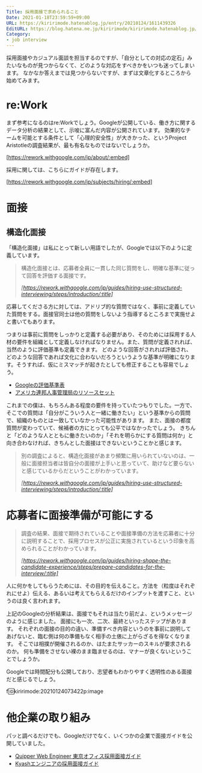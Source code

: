 ```yaml
---
Title: 採用面接で求められること
Date: 2021-01-18T23:59:59+09:00
URL: https://kiririmode.hatenablog.jp/entry/20210124/1611439326
EditURL: https://blog.hatena.ne.jp/kiririmode/kiririmode.hatenablog.jp/atom/entry/26006613682226091
Category:
- job interview
---
```


採用面接やカジュアル面談を担当するのですが、「自分としての対応の定石」みたいなものが見つからなくて、どのような対応をすべきかをいつも迷ってしまいます。
なかなか答えまでは見つからないですが、まずは文章化するところから始めてみます。

# re:Work

まず参考になるのはre:Workでしょう。Googleが公開している、働き方に関するデータ分析の結果として、示唆に富んだ内容が公開されています。
効果的なチームを可能とする条件として「心理的安全性」が大きかった、というProject Aristotleの調査結果が、最も有名なものではないでしょうか。

[https://rework.withgoogle.com/jp/about/:embed]

採用に関しては、こちらにガイドが存在します。

[https://rework.withgoogle.com/jp/subjects/hiring/:embed]

# 面接

## 構造化面接

「構造化面接」は私にとって新しい用語でしたが、Googleでは以下のように定義しています。

> 構造化面接とは、応募者全員に一貫した同じ質問をし、明確な基準に従って回答を評価する面接です。
>
> <cite>[https://rework.withgoogle.com/jp/guides/hiring-use-structured-interviewing/steps/introduction/:title]</cite>

応募してくださる方に対しては、アドリブ的な質問ではなく、事前に定義していた質問をする。面接官同士は他の質問をしないよう指導するところまで実施せよと書いてもあります。

つまりは事前に質問をしっかりと定義する必要があり、そのためには採用する人材の要件を組織として定義しなければなりません。また、質問が定義されれば、当然のように評価基準も定義できます。
どのような回答がされれば評価され、どのような回答であれば文化に合わないだろうというような基準が明確になります。そうすれば、仮にミスマッチが起きたとしても修正することも容易でしょう。

- [Googleの評価基準表](https://rework.withgoogle.com/jp/guides/hiring-use-structured-interviewing/steps/use-a-grading-rubric/)
- [アメリカ連邦人事管理局のリソースセット](https://www.opm.gov/policy-data-oversight/assessment-and-selection/structured-interviews/)

これまでの僕は、もちろんある程度の要件を持っていたつもりでした。一方で、そこでの質問は「自分がこういう人と一緒に働きたい」という基準からの質問で、組織のものとは一致していなかった可能性があります。
また、面接の都度質問が変わっていて、候補者の方にとっても公平ではなかったでしょう。
きちんと「どのような人とともに働きたいのか」「それを明らかにする質問は何か」と向き合わなければ、きちんとした面接はできないということかと感じます。

> 別の調査によると、構造化面接があまり頻繁に用いられていないのは、一般に面接担当者は皆自分の面接が上手いと思っていて、助けなど要らないと感じているからだということがわかっています。
> 
> <cite>[https://rework.withgoogle.com/jp/guides/hiring-use-structured-interviewing/steps/introduction/:title]</cite>

# 応募者に面接準備が可能にする

> 調査の結果、面接で期待されていることや面接準備の方法を応募者に十分に説明することで、採用プロセスが公正に実施されているという印象を高められることがわかっています。
> 
> <cite>[https://rework.withgoogle.com/jp/guides/hiring-shape-the-candidate-experience/steps/prepare-candidates-for-the-interview/:title]</cite>

人に何かをしてもらうためには、その目的を伝えること。方法を（粒度はそれぞれにせよ）伝える、あるいは考えてもらえるだけのインプットを渡すこと、というのは良く言われます。

上記のGoogleの分析結果は、面接でもそれは当たり前だよ、というメッセージのように感じました。
面接にも一次、二次、最終といったステップがあります。
それぞれの面接の目的の違い、準備すべき内容というのを事前に説明してあげないと、臨む側は何の準備もなく相手の土俵に上がらざるを得なくなります。
そこでは相撲が開催されるのか、はたまたサッカーのスキルが要求されるのか。
何も準備をさせない裸のまま臨ませるのは、マナーが良くないということでしょうか。

Googleでは時間配分も公開しており、志望者もわかりやすく透明性のある面接だと感じるでしょう。

f:id:kiririmode:20210124073422p:image

# 他企業の取り組み

パッと調べるだけでも、Googleだけでなく、いくつかの企業で面接ガイドを公開していました。

- [Quipper Web Engineer 東京オフィス採用面接ガイド](https://github.com/quipper/handbook/blob/master/interview-guide-ja.md)
- [Kyashエンジニアの採用面接ガイド](https://github.com/Kyash/recruitment/blob/master/interview_guide_engineer.md)
